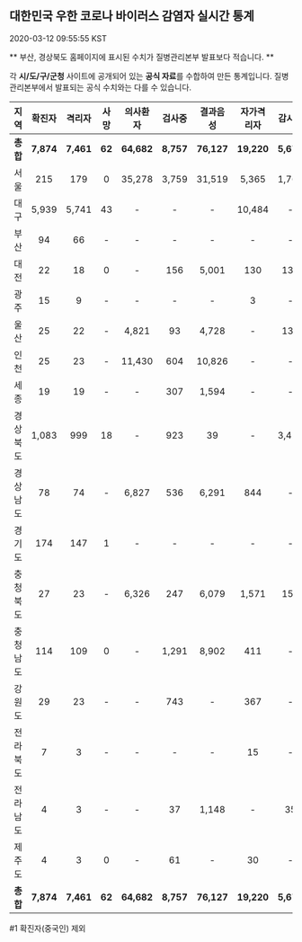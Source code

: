 
## 대한민국 우한 코로나 바이러스 감염자 실시간 통계
2020-03-12 09:55:55 KST

** 부산, 경상북도 홈페이지에 표시된 수치가 질병관리본부 발표보다 적습니다. **

각 **시/도/구/군청** 사이트에 공개되어 있는 **공식 자료**를 수합하여 만든 통계입니다.
질병관리본부에서 발표되는 공식 수치와는 다를 수 있습니다.


|  지역  | 확진자 |  격리자  |  사망  |  의사환자  |  검사중  |  결과음성  |  자가격리자  |  감시중  |  감시해제  |  퇴원  |
|:------:|:------:|:--------:|:--------:|:----------:|:--------:|:----------------:|:------------:|:--------:|:----------:|:--:|
|**총합**|**7,874**|**7,461**|**62**|**64,682**|**8,757**|**76,127**|**19,220**|**5,673**|**11,609**|**348**|
|서울|215|179|0|35,278|3,759|31,519|5,365|1,763|3,602|36|
|대구|5,939|5,741|43|-|-|-|10,484|-|-|155|
|부산|94|66|-|-|-|-|-|-|-|28|
|대전|22|18|0|-|156|5,001|130|130|305|4|
|광주|15|9|-|-|-|-|3|-|-|3|
|울산|25|22|-|4,821|93|4,728|-|132|259|3|
|인천|25|23|-|11,430|604|10,826|-|-|-|2|
|세종|19|19|-|-|307|1,594|-|-|-|-|
|경상북도|1,083|999|18|-|923|39|-|3,455|5,857|66|
|경상남도|78|74|-|6,827|536|6,291|844|-|-|4|
|경기도|174|147|1|-|-|-|-|-|-|26|
|충청북도|27|23|-|6,326|247|6,079|1,571|158|1,416|4|
|충청남도|114|109|0|-|1,291|8,902|411|-|-|5|
|강원도|29|23|-|-|743|-|367|-|-|6|
|전라북도|7|3|-|-|-|-|15|-|-|4|
|전라남도|4|3|-|-|37|1,148|-|35|170|1|
|제주도|4|3|0|-|61|-|30|-|-|1|
|**총합**|**7,874**|**7,461**|**62**|**64,682**|**8,757**|**76,127**|**19,220**|**5,673**|**11,609**|**348**|


#1 확진자(중국인) 제외
    